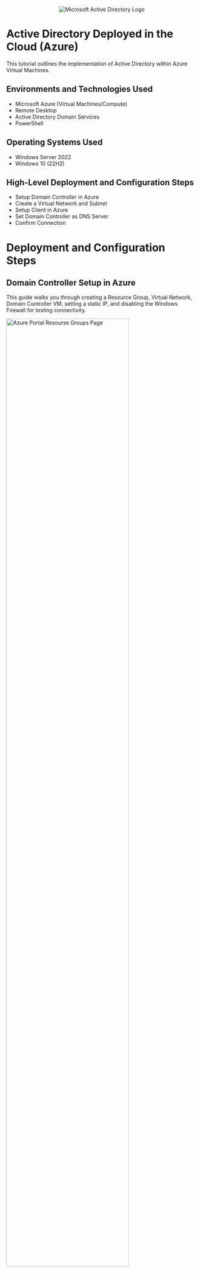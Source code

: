 <p align="center">
<img src="https://i.imgur.com/pU5A58S.png" alt="Microsoft Active Directory Logo"/>
</p>

<h1>Active Directory Deployed in the Cloud (Azure)</h1>
This tutorial outlines the implementation of Active Directory within Azure Virtual Machines.<br />


<h2>Environments and Technologies Used</h2>

- Microsoft Azure (Virtual Machines/Compute)
- Remote Desktop
- Active Directory Domain Services
- PowerShell

<h2>Operating Systems Used </h2>

- Windows Server 2022
- Windows 10 (22H2)

<h2>High-Level Deployment and Configuration Steps</h2>

- Setup Domain Controller in Azure
- Create a Virtual Network and Subnet
- Setup Client in Azure
- Set Domain Controller as DNS Server
- Confirm Connection

<h1>Deployment and Configuration Steps</h1>

<h2>Domain Controller Setup in Azure</h2>
This guide walks you through creating a Resource Group, Virtual Network, Domain Controller VM, setting a static IP, and disabling the Windows Firewall for testing connectivity.</ br>


<p>
<img src="https://i.imgur.com/wmtjjzc.png" height="80%" width="80%" alt="Azure Portal Resourse Groups Page"/>
</p>
<p>

   ## Step 1: Create a Resource Group

- Log in to the [Azure Portal](https://portal.azure.com).
- In the left-hand menu, select **Resource groups**.
- Click **+ Create**.
- Enter a name for the resource group (e.g., `Capsule-Corp`).
- Choose a region (e.g., `East 2 US`).
- Click **Review + create** then **Create**.
</p>
<br />

<p>
<img src="https://i.imgur.com/QD29DmZ.png" height="80%" width="80%" alt="Azure Portal Virtual Network Creation Page"/>
</p>
<p>

   ## Step 2: Create a Virtual Network and Subnet

- In the Azure Portal, go to **Virtual networks**.
- Click **+ Create**.
- Select the previously created Resource Group.
- Enter a name for the virtual network (e.g., `CapsuleCorpIT-vm`).
- Choose the same region as your Resource Group.
- Set the **Address space** (e.g., `10.0.0.0/16`).
- Under **Subnets**, add a subnet:
   - Name: `CapsuleCSubnet`
   - Subnet address range: `10.0.1.0/24`
- Click **Review + create** then **Create**.
  
</p>
<br />

<p>
<img src="https://i.imgur.com/c7v9Vg2.png" height="80%" width="80%" alt="Azure VM Creation Wizard"/>
</p>
<p>

   ## Step 3: Create the Domain Controller VM (Windows Server 2022)

- Navigate to **Virtual machines** in Azure Portal.
- Click **+ Create** > **Azure virtual machine**.
- Select the Resource Group created earlier.
- Enter the VM name: `CapsuleCorpDC`.
- Select **Region** matching the Resource Group.
- For **Image**, select **Windows Server 2022 Datacenter: Azure Edition Hotpatch**.
- Choose a VM size (e.g., `Standard_B1s`).
- Set **Administrator account**:
   - Username: `CapsuleCorpAdmin`
   - Password: `TimeTravel92`
- Under **Networking**, select the previously created Virtual Network (`CapsuleCorpIT-vm-vnet`) and subnet (`CapsuleCSubnet`).
- Click **Review + create**, then **Create**.
  
</p>
<br />

<p>
<img src="https://i.imgur.com/E2JUo0c.png" height="80%" width="80%" alt="Azure Portal NIC IP Configuration Page"/>
</p>
<p>

   ## Step 4: Set the Domain Controller’s NIC Private IP Address to Static

- After the VM is deployed, go to **Virtual machines** and select `CapsuleCorpDC`.
- In the left menu, click **Networking** followed by **Network Settings**.
- Under **Network Interface**, click on the NIC name.
- Select **IP configurations**.
- Click on the IP configuration (usually named `ipconfig1`).
- Change **Private IP address assignment** from **Dynamic** to **Static**.
- Note or set the desired static private IP address (e.g., `10.0.1.4`).
- Click **Save**.
    
</p>
<br />

<p>
<img src="https://i.imgur.com/OVa40hN.png" height="80%" width="80%" alt="Windows Firewall Turned Off"/>
</p>
<p>

   ## Step 5: Log into the VM and Disable the Windows Firewall (For Testing)
   
- Use Remote Desktop (RDP) to connect your Domain Controller (e.g. `CapsuleCorpDC`)  using:
   - Username: `CapsuleCorpAdmin`
   - Password: `TimeTravel92`
- Once logged in, right click the **Start Menu**
- Run **wf.msc** (Windows Firewall)
- Click **Windows Defender Firewall Properties**
   - Change Firewall State to **Off**
   - Click **Apply**, then **OK** 

</p>
<br />

<h2>Client Setup in Azure</h2>
This guide walks through the process of creating a Windows 10 client virtual machine, configuring its DNS settings to point to a Domain Controller (DC-1), and validating network connectivity.</ br>


<p>
<img src="https://i.imgur.com/V28q4N1.png" height="80%" width="80%" alt="Azure VM Creation Screen"/>
</p>
<p>

   ## Step 1: Create the Client VM (Windows 10)

- In the [Azure Portal](https://portal.azure.com), go to **Virtual Machines**.
- Click **+ Create** > **Azure virtual machine**.
- Select the same **Resource Group** and **Region** as the Domain Controller.
- Enter the VM name: `CapsuleCorpLab`.
- For **Image**, select **Windows 10 Pro, version 22H2** or the latest available.
- Set **Username** to `Bulma` and **Password** to `Dragonball84`.
- Under the **Networking** tab:
   - Choose the same **Virtual Network** and **Subnet** as the Domain Controller.
- Click **Review + create**, then **Create**.
   
</p>
<br />

<p>
<img src="https://i.imgur.com/HLPNQWC.png" height="80%" width="80%" alt="Disk Sanitization Steps"/>
</p>
<p>

   ## Step 2: Set Client VM’s DNS Settings to the Domain Controller’s Private IP Address

- Once deployed, go to **Virtual Machines** and select `CapsuleCorpLab`.
- In the left menu, click **Networking** followed by **Network Settings**
   - Click the **Network Interface** name.
- Click **DNS Servers** under **Settings**.
- Choose **Custom** and input the **Private IP Address** of the Domain Controller (`CapsuleCorpDC`) **10.0.1.4**.
- Click **Save**.
   
</p>
<br />

<p>
<img src="https://i.imgur.com/wcf3JoG.png" height="80%" width="80%" alt="VM Overview Page"/>
</p>
<p>

   ## Step 3: Restart the Client VM

- From the Client VM overview page in the Azure Portal, click **Restart**.
- Wait until the VM finishes restarting and shows as **Running**.
   
</p>
<br />

<p>
<img src="https://i.imgur.com/2mQENiQ.png" height="80%" width="80%" alt="RDP Prompt"/>
</p>
<p>

   ## Step 4: Log into Client VM

- Use **Remote Desktop (RDP)** to connect to `CapsuleCorpLab`.
   - Use the credentials:
     - Username: `Bulma`
     - Password: `Dragonball84`

</p>
<br />

<p>
<img src="https://i.imgur.com/mSRP4D2.png" height="80%" width="80%" alt="Disk Sanitization Steps"/>
</p>
<p>

   ## Step 5: Ping the Domain Controller's Private IP Address

- Open **Command Prompt** or **PowerShell** on the Client VM.
   - Type the following command: *ping 10.0.1.4*
- Confirm that the ping returns successful replies
   
</p>
<br />

<p>
<img src="https://i.imgur.com/Vl2HH2c.png" height="80%" width="80%" alt="Disk Sanitization Steps"/>
</p>
<p>

   ## Step 6: Check DNS Settings via ipconfig /all

- On the Client VM, **open Powershell**.
   - Type the following command: *ipconfig /all*
- In the output, under the network adapter, look for the **DNS Servers** line.
- It should display the Private IP Address of the Domain Controller.

</p>
<br />
